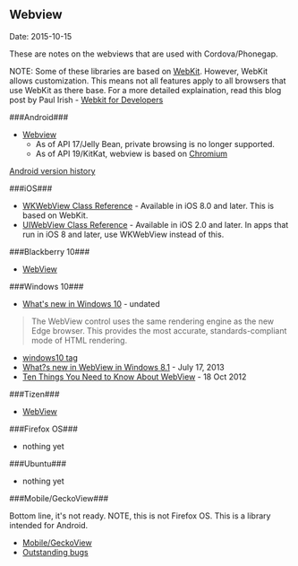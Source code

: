 ## Webview ##
Date: 2015-10-15

These are notes on the webviews that are used with Cordova/Phonegap.

NOTE: Some of these libraries are based on [WebKit](https://www.webkit.org/). However, WebKit allows customization. This means not all features apply to all browsers that use WebKit as there base. For a more detailed explaination, read this blog post by Paul Irish - [Webkit for Developers](http://www.paulirish.com/2013/webkit-for-developers/)


###Android###

- [Webview](http://developer.android.com/reference/android/webkit/WebView.html)
  - As of API 17/Jelly Bean, private browsing is no longer supported.
  - As of API 19/KitKat, webview is based on [Chromium](http://www.chromium.org/Home)

[Android version history](https://en.wikipedia.org/wiki/Android_version_history)

###iOS###

- [WKWebView Class Reference](https://developer.apple.com/library/ios/documentation/WebKit/Reference/WKWebView_Ref/) - Available in iOS 8.0 and later. This is based on WebKit.
- [UIWebView Class Reference](https://developer.apple.com/library/ios/documentation/UIKit/Reference/UIWebView_Class/) - Available in iOS 2.0 and later. In apps that run in iOS 8 and later, use WKWebView instead of this.

###Blackberry 10###

- [WebView](https://developer.blackberry.com/native/reference/cascades/bb__cascades__webview.html)

###Windows 10###

- [What's new in Windows 10](https://dev.windows.com/en-us/getstarted/whats-new-windows-10#web) - undated

> The WebView control uses the same rendering engine as the new Edge browser. This provides the most accurate, standards-compliant mode of HTML rendering.

- [windows10 tag](http://blogs.windows.com/buildingapps/tag/windows-10/)
- [What?s new in WebView in Windows 8.1](https://blogs.windows.com/buildingapps/2013/07/17/whats-new-in-webview-in-windows-8-1/) - July 17, 2013
- [Ten Things You Need to Know About WebView](http://blogs.msdn.com/b/wsdevsol/archive/2012/10/18/nine-things-you-need-to-know-about-webview.aspx) - 18 Oct 2012

###Tizen###

- [WebView](https://developer.tizen.org/community/tip-tech/launching-tizen-applications-on-android-platform)

###Firefox OS###

- nothing yet

###Ubuntu###

- nothing yet

###Mobile/GeckoView###

 Bottom line, it's not ready. NOTE, this is not Firefox OS. This is a library intended for Android.

- [Mobile/GeckoView](https://wiki.mozilla.org/Mobile/GeckoView)
- [Outstanding bugs](https://bugzilla.mozilla.org/show_bug.cgi?id=880107)
